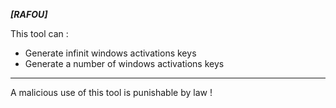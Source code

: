 _________________________________[RAFOU]_________________________________<br>


This tool can :
- Generate infinit windows activations keys <br>
- Generate a number of windows activations keys <br>

_________________________________________________________________________

A malicious use of this tool is punishable by law ! <br>
